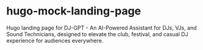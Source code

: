 # hugo-mock-landing-page

Hugo landing page for DJ-GPT - An AI-Powered Assistant for DJs, VJs, and Sound Technicians, designed to elevate the club, festival, and casual DJ experience for audiences everywhere.
